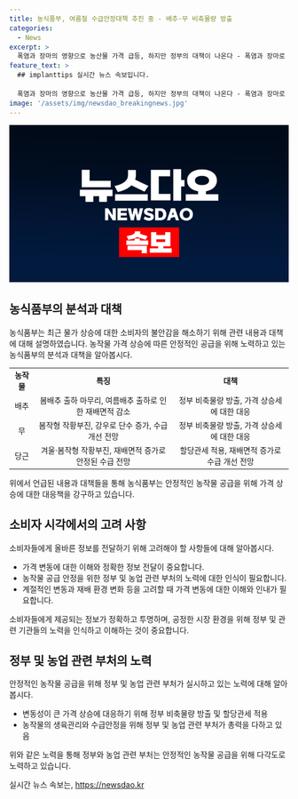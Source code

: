 ```yaml
---
title: 농식품부, 여름철 수급안정대책 추진 중 - 배추·무 비축물량 방출
categories:
  - News
excerpt: >
  폭염과 장마의 영향으로 농산물 가격 급등, 하지만 정부의 대책이 나온다 - 폭염과 장마로 농산물 가격 상승이 예상되지만, 정부는 대책 발표로 안정적인 공급을 약속하고 있다. 배추와 무는 재배면적 감소, 당근은 작황부진으로 상승세 전망되나 정부는 비축물량 방출 등으로 대응한다. 고온다습한 여름철에는 생산비용 증가로 농산물 가격이 상승하는데, 이를 고려하지 않은 비교는 소비자에게 부정확한 정보를 전달할 수 있다. 현재 정부는 여름 작물의 공급 안정을 위해 노력하고 있으며, 농식품부 유통소비정책관에 문의할 수 있다.
feature_text: >
  ## implanttips 실시간 뉴스 속보입니다.

  폭염과 장마의 영향으로 농산물 가격 급등, 하지만 정부의 대책이 나온다 - 폭염과 장마로 농산물 가격 상승이 예상되지만, 정부는 대책 발표로 안정적인 공급을 약속하고 있다. 배추와 무는 재배면적 감소, 당근은 작황부진으로 상승세 전망되나 정부는 비축물량 방출 등으로 대응한다. 고온다습한 여름철에는 생산비용 증가로 농산물 가격이 상승하는데, 이를 고려하지 않은 비교는 소비자에게 부정확한 정보를 전달할 수 있다. 현재 정부는 여름 작물의 공급 안정을 위해 노력하고 있으며, 농식품부 유통소비정책관에 문의할 수 있다.
image: '/assets/img/newsdao_breakingnews.jpg'
---
```


<p><img src="/assets/img/newsdao_breakingnews.jpg" alt="implanttips 속보" /></p>

<h2 data-ke-size="size26">농식품부의 분석과 대책</h2>

<p data-ke-size="size16">농식품부는 최근 물가 상승에 대한 소비자의 불안감을 해소하기 위해 관련 내용과 대책에 대해 설명하였습니다. 농작물 가격 상승에 따른 안정적인 공급을 위해 노력하고 있는 농식품부의 분석과 대책을 알아봅시다.</p>

<table>
    <tbody>
        <tr>
            <td style="text-align: center; height: 17px;"><b>농작물</b></td>
            <td style="text-align: center; height: 17px;"><b>특징</b></td>
            <td style="text-align: center; height: 17px;"><b>대책</b></td>
        </tr>
        <tr>
            <td style="text-align: center; height: 17px;">배추</td>
            <td style="text-align: center; height: 17px;">봄배추 출하 마무리, 여름배추 출하로 인한 재배면적 감소</td>
            <td style="text-align: center; height: 17px;">정부 비축물량 방출, 가격 상승세에 대한 대응</td>
        </tr>
        <tr>
            <td style="text-align: center; height: 17px;">무</td>
            <td style="text-align: center; height: 17px;">봄작형 작황부진, 강우로 단수 증가, 수급 개선 전망</td>
            <td style="text-align: center; height: 17px;">정부 비축물량 방출, 가격 상승세에 대한 대응</td>
        </tr>
        <tr>
            <td style="text-align: center; height: 17px;">당근</td>
            <td style="text-align: center; height: 17px;">겨울·봄작형 작황부진, 재배면적 증가로 안정된 수급 전망</td>
            <td style="text-align: center; height: 17px;">할당관세 적용, 재배면적 증가로 수급 개선 전망</td>
        </tr>
    </tbody>
</table>

<p data-ke-size="size16">위에서 언급된 내용과 대책들을 통해 농식품부는 안정적인 농작물 공급을 위해 가격 상승에 대한 대응책을 강구하고 있습니다.</p>

<h2 data-ke-size="size26">소비자 시각에서의 고려 사항</h2>

<p data-ke-size="size16">소비자들에게 올바른 정보를 전달하기 위해 고려해야 할 사항들에 대해 알아봅시다.</p>

<ul>
    <li>가격 변동에 대한 이해와 정확한 정보 전달이 중요합니다.</li>
    <li>농작물 공급 안정을 위한 정부 및 농업 관련 부처의 노력에 대한 인식이 필요합니다.</li>
    <li>계절적인 변동과 재배 환경 변화 등을 고려할 때 가격 변동에 대한 이해와 인내가 필요합니다.</li>
</ul>

<p data-ke-size="size16">소비자들에게 제공되는 정보가 정확하고 투명하며, 공정한 시장 환경을 위해 정부 및 관련 기관들의 노력을 인식하고 이해하는 것이 중요합니다.</p>

<h2 data-ke-size="size26">정부 및 농업 관련 부처의 노력</h2>

<p data-ke-size="size16">안정적인 농작물 공급을 위해 정부 및 농업 관련 부처가 실시하고 있는 노력에 대해 알아봅시다.</p>

<ul>
    <li>변동성이 큰 가격 상승에 대응하기 위해 정부 비축물량 방출 및 할당관세 적용</li>
    <li>농작물의 생육관리와 수급안정을 위해 정부 및 농업 관련 부처가 총력을 다하고 있음</li>
</ul>

<p data-ke-size="size16">위와 같은 노력을 통해 정부와 농업 관련 부처는 안정적인 농작물 공급을 위해 다각도로 노력하고 있습니다.</p>
실시간 뉴스 속보는, <a href="https://newsdao.kr" rel="dofollow">https://newsdao.kr</a>


